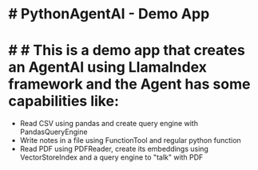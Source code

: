 # # PythonAgentAI - Demo App

# # # This is a demo app that creates an AgentAI using LlamaIndex framework and the Agent has some capabilities like:
* Read CSV using pandas and create query engine with PandasQueryEngine
* Write notes in a file using FunctionTool and regular python function 
* Read PDF using PDFReader, create its embeddings using VectorStoreIndex and a query engine to "talk" with PDF


